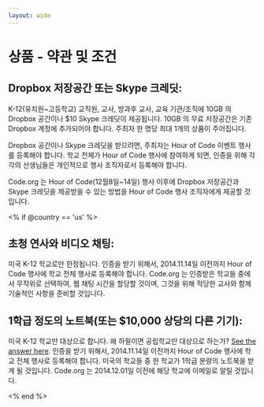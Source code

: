 ```yaml
---
layout: wide
---
```


# 상품 - 약관 및 조건

## Dropbox 저장공간 또는 Skype 크레딧:

K-12(유치원~고등학교) 교직원, 교사, 방과후 교사, 교육 기관/조직에 10GB 의 Dropbox 공간이나 $10 Skype 크레딧이 제공됩니다. 10GB 의 무료 저장공간은 기존 Dropbox 계정에 추가되어야 합니다. 주최자 한 명당 최대 1개의 상품이 주어집니다.

Dropbox 공간이나 Skype 크레딧을 받으려면, 주최자는 Hour of Code 이벤트 행사를 등록해야 합니다. 학교 전체가 Hour of Code 행사에 참여하게 되면, 인증을 위해 각각의 선생님들은 개인적으로 행사 조직자로서 등록해야 합니다.

Code.org 는 Hour of Code(12월8일~14일) 행사 이후에 Dropbox 저장공간과 Skype 크레딧을 제공받을 수 있는 방법을 Hour of Code 행사 조직자에게 제공할 것입니다.

<% if @country == 'us' %>

## 초청 연사와 비디오 채팅:

미국 K-12 학교로만 한정됩니다. 인증을 받기 위해서, 2014.11.14일 이전까지 Hour of Code 행사에 학교 전체 행사로 등록해야 합니다. Code.org 는 인증받은 학교들 중에서 무작위로 선택하여, 웹 채팅 시간을 할당할 것이며, 그것을 위해 적당한 교사와 함께 기술적인 사항을 준비할 것입니다.

## 1학급 정도의 노트북(또는 $10,000 상당의 다른 기기):

미국 K-12 학교만 대상으로 합니다. 왜 하필이면 공립학교만 대상으로 하는가? [See the answer here](http://www.hourofcode.com/#faq). 인증을 받기 위해서, 2014.11.14일 이전까지 Hour of Code 행사에 학교 전체 행사로 등록해야 합니다. 미국의 학교들 중 한 학교가 1학급 분량의 노트북을 받게 될 것입니다. Code.org 는 2014.12.01일 이전에 해당 학교에 이메일로 알릴 것입니다.

<% end %>